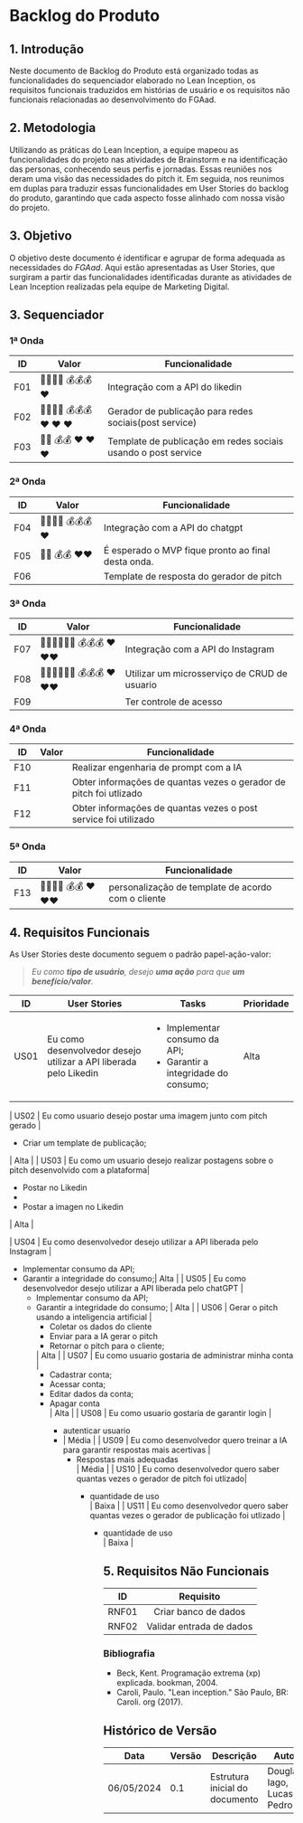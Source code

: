 # Backlog do Produto

## **1. Introdução**

Neste documento de Backlog do Produto está organizado todas as funcionalidades do sequenciador elaborado no Lean Inception, os requisitos funcionais traduzidos em histórias de usuário e os requisitos não funcionais relacionadas ao desenvolvimento do FGAad.

## **2. Metodologia**

Utilizando as práticas do Lean Inception, a equipe mapeou as funcionalidades do projeto nas atividades de Brainstorm e na identificação das personas, conhecendo seus perfis e jornadas. Essas reuniões nos deram uma visão das necessidades do pitch it. Em seguida, nos reunimos em duplas para traduzir essas funcionalidades em User Stories do backlog do produto, garantindo que cada aspecto fosse alinhado com nossa visão do projeto.

## **3. Objetivo**

O objetivo deste documento é identificar e agrupar de forma adequada as necessidades do _FGAad_. Aqui estão apresentadas as User Stories, que surgiram a partir das funcionalidades identificadas durante as atividades de Lean Inception realizadas pela equipe de Marketing Digital.

## **3. Sequenciador**

### **1ª Onda**

| ID  | Valor                | Funcionalidade                                                |
| --- | -------------------- | ------------------------------------------------------------- |
| F01 | 🚴‍♂️🚴‍♂️ 💰💰💰 ❤️       | Integração com a API do likedin                               |
| F02 | 🚴‍♂️🚴‍♂️ 💰💰💰 ❤️ ❤️ ❤️ | Gerador de publicação para redes sociais(post service)        |
| F03 | 🚴‍♂️ 💰💰 ❤️ ❤️ ❤️     | Template de publicação em redes sociais usando o post service |

### **2ª Onda**

| ID  | Valor          | Funcionalidade                                     |
| --- | -------------- | -------------------------------------------------- |
| F04 | 🚴‍♂️🚴‍♂️ 💰💰💰 ❤️ | Integração com a API do chatgpt                    |
| F05 | 🚴‍♂️ 💰💰 ❤️❤️   | É esperado o MVP fique pronto ao final desta onda. |
| F06 |                | Template de resposta do gerador de pitch           |

### **3ª Onda**

| ID  | Valor                | Funcionalidade                               |
| --- | -------------------- | -------------------------------------------- |
| F07 | 🚴‍♂️🚴‍♂️🚴‍♂️ 💰💰💰 ❤️❤️❤️ | Integração com a API do Instagram            |
| F08 | 🚴‍♂️🚴‍♂️🚴‍♂️ 💰💰💰 ❤️❤️❤️ | Utilizar um microsserviço de CRUD de usuario |
| F09 |                      | Ter controle de acesso                       |

### **4ª Onda**

| ID  | Valor | Funcionalidade                                                     |
| --- | ----- | ------------------------------------------------------------------ |
| F10 |       | Realizar engenharia de prompt com a IA                             |
| F11 |       | Obter informações de quantas vezes o gerador de pitch foi utlizado |
| F12 |       | Obter informações de quantas vezes o post service foi utilizado    |

### **5ª Onda**

| ID  | Valor            | Funcionalidade                                     |
| --- | ---------------- | -------------------------------------------------- |
| F13 | 🚴‍♂️🚴‍♂️ 💰💰 ❤️❤️❤️ | personalização de template de acordo com o cliente |

## 4. Requisitos Funcionais

As User Stories deste documento seguem o padrão papel-ação-valor:

> _Eu como **tipo de usuário**,
> desejo **uma ação**
> para que **um benefício/valor**._

| ID   | User Stories                                                                                                                                                                                      | Tasks                                                                                                                                                                                                                                  | Prioridade |
| ---- | ------------------------------------------------------------------------------------------------------------------------------------------------------------------------------------------------- | -------------------------------------------------------------------------------------------------------------------------------------------------------------------------------------------------------------------------------------- | ---------- |
| US01 | Eu como desenvolvedor desejo utilizar a API liberada pelo Likedin                                                                                                                                 | <ul> <li> Implementar consumo da API; <li> Garantir a integridade do consumo;| Alta       |

| US02 | Eu como usuario desejo postar uma imagem junto com pitch gerado | <ul> <li> Criar um template de publicação; </ul>                                                                                                                                                   | Alta       |
| US03 | Eu como um usuario desejo realizar postagens sobre o pitch desenvolvido com a plataforma| <ul> <li> Postar no Likedin<li> <li> Postar a imagen no Likedin </li>  </ul>                                                                                                                             | Alta       |

| US04 | Eu como desenvolvedor desejo utilizar a API liberada pelo Instagram                                                                                                                                | <ul> <li> Implementar consumo da API; <li> Garantir a integridade do consumo;| Alta       |
| US05 | Eu como desenvolvedor desejo utilizar a API liberada pelo chatGPT | <ul> <li> Implementar consumo da API; <li> Garantir a integridade do consumo; | Alta       |
| US06 | Gerar o pitch usando a inteligencia artificial | <ul><li> Coletar os dados do cliente <li> Enviar para a IA gerar o pitch <li> Retornar o pitch para o cliente; </li> </ul>                                                                                                 | Alta       |
| US07 | Eu como usuario gostaria de administrar minha conta | <ul> <li> Cadastrar conta; <li> Acessar conta; </li> <li> Editar dados da conta; <li> Apagar conta </li>  | Alta       |
| US08 | Eu como usuario gostaria de garantir login | <ul> <li> autenticar usuario <li> | Média      |
| US09 | Eu como desenvolvedor quero treinar a IA para garantir respostas mais acertivas | <ul> <li> Respostas mais adequadas </li>  | Média      |
| US10 | Eu como desenvolvedor quero saber quantas vezes o gerador de pitch foi utlizado| <ul> <li> quantidade de uso </li>                            | Baixa      |
| US11 | Eu como desenvolvedor quero saber quantas vezes o gerador de publicação foi utlizado | <ul> <li> quantidade de uso </li>   | Baixa      |

## **5. Requisitos Não Funcionais**

|  ID   |        Requisito         |
| :---: | :----------------------: |
| RNF01 |   Criar banco de dados   |
| RNF02 | Validar entrada de dados |

### **Bibliografia**

- Beck, Kent. Programação extrema (xp) explicada. bookman, 2004.
- Caroli, Paulo. "Lean inception." São Paulo, BR: Caroli. org (2017).

## **Histórico de Versão**

| Data       | Versão | Descrição                                                                                              | Autor                        |
| ---------- | ------ | ------------------------------------------------------------------------------------------------------ | ---------------------------- |
|06/05/2024 | 0.1    | Estrutura inicial do documento | Douglas, Iago, Lucas, Pedro |

